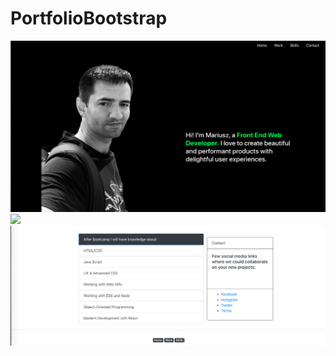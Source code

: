 # PortfolioBootstrap
<img src="https://github.com/gines18/PortfolioBootstrap/blob/main/img/AboutSection.png">
<img src="https://github.com/gines18/PortfolioBootstrap/blob/main/img/PortfolioSection.png">
<img src="https://github.com/gines18/PortfolioBootstrap/blob/main/img/Skills-Contact-Section.png">
